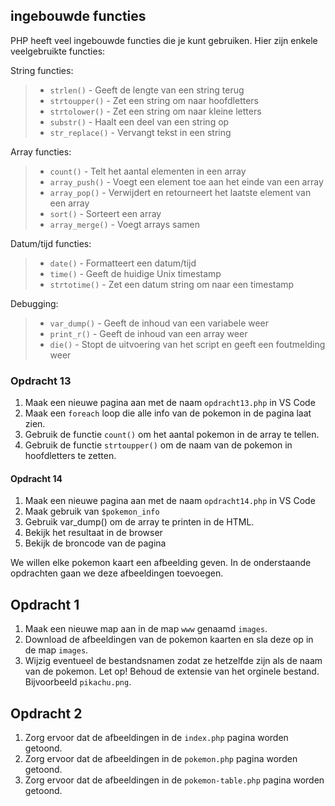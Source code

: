 ## ingebouwde functies

PHP heeft veel ingebouwde functies die je kunt gebruiken. Hier zijn enkele veelgebruikte functies:

String functies:
> - `strlen()` - Geeft de lengte van een string terug
> - `strtoupper()` - Zet een string om naar hoofdletters
> - `strtolower()` - Zet een string om naar kleine letters
> - `substr()` - Haalt een deel van een string op
> - `str_replace()` - Vervangt tekst in een string

Array functies:
> - `count()` - Telt het aantal elementen in een array
> - `array_push()` - Voegt een element toe aan het einde van een array
> - `array_pop()` - Verwijdert en retourneert het laatste element van een array
> - `sort()` - Sorteert een array
> - `array_merge()` - Voegt arrays samen

Datum/tijd functies:
> - `date()` - Formatteert een datum/tijd
> - `time()` - Geeft de huidige Unix timestamp
> - `strtotime()` - Zet een datum string om naar een timestamp

Debugging:
> - `var_dump()` - Geeft de inhoud van een variabele weer
> - `print_r()` - Geeft de inhoud van een array weer
> - `die()` - Stopt de uitvoering van het script en geeft een foutmelding weer




### Opdracht 13

1. Maak een nieuwe pagina aan met de naam `opdracht13.php` in VS Code
2. Maak een `foreach` loop die alle info van de pokemon in de pagina laat zien.
3. Gebruik de functie `count()` om het aantal pokemon in de array te tellen.
4. Gebruik de functie `strtoupper()` om de naam van de pokemon in hoofdletters te zetten.

#### Opdracht 14

1. Maak een nieuwe pagina aan met de naam `opdracht14.php` in VS Code
2. Maak gebruik van `$pokemon_info` 
3. Gebruik var_dump() om de array te printen in de HTML.
4. Bekijk het resultaat in de browser
5. Bekijk de broncode van de pagina


We willen elke pokemon kaart een afbeelding geven. In de onderstaande opdrachten gaan we deze afbeeldingen toevoegen.

## Opdracht 1

1. Maak een nieuwe map aan in de map `www` genaamd `images`.
2. Download de afbeeldingen van de pokemon kaarten en sla deze op in de map `images`.
3. Wijzig eventueel de bestandsnamen zodat ze hetzelfde zijn als de naam van de pokemon. Let op! Behoud de extensie van het orginele bestand. Bijvoorbeeld `pikachu.png`.

## Opdracht 2

1. Zorg ervoor dat de afbeeldingen in de `index.php` pagina worden getoond.
2. Zorg ervoor dat de afbeeldingen in de `pokemon.php` pagina worden getoond.
3. Zorg ervoor dat de afbeeldingen in de `pokemon-table.php` pagina worden getoond.